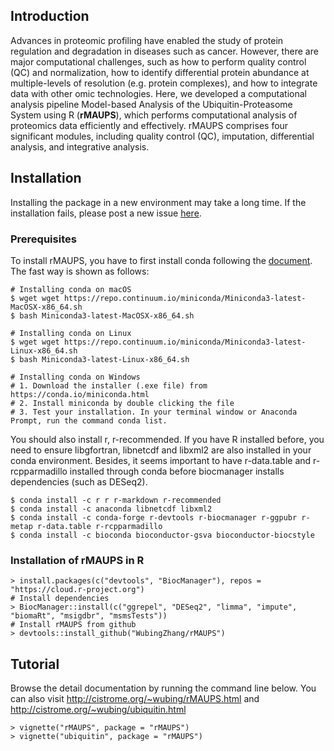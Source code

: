 ## Introduction

Advances in proteomic profiling have enabled the study of protein regulation and degradation in diseases such as cancer. However, there are major computational challenges, such as how to perform quality control (QC) and normalization, how to identify differential protein abundance at multiple-levels of resolution (e.g. protein complexes), and how to integrate data with other omic technologies. Here, we developed a computational analysis pipeline Model-based Analysis of the Ubiquitin-Proteasome System using R (**rMAUPS**), which performs computational analysis of proteomics data efficiently and effectively. rMAUPS comprises four significant modules, including quality control (QC), imputation, differential analysis, and integrative analysis.

## Installation
Installing the package in a new environment may take a long time. If the installation fails, please post a new issue [here](https://github.com/WubingZhang/rMAUPS/issues).

### Prerequisites
To install rMAUPS, you have to first install conda following the [document](https://docs.conda.io/projects/conda/en/latest/user-guide/install/macos.html#install-macos-silent).  The fast way is shown as follows:  

```
# Installing conda on macOS
$ wget wget https://repo.continuum.io/miniconda/Miniconda3-latest-MacOSX-x86_64.sh
$ bash Miniconda3-latest-MacOSX-x86_64.sh

# Installing conda on Linux
$ wget wget https://repo.continuum.io/miniconda/Miniconda3-latest-Linux-x86_64.sh
$ bash Miniconda3-latest-Linux-x86_64.sh

# Installing conda on Windows
# 1. Download the installer (.exe file) from https://conda.io/miniconda.html
# 2. Install miniconda by double clicking the file
# 3. Test your installation. In your terminal window or Anaconda Prompt, run the command conda list.
```

You should also install r, r-recommended. If you have R installed before, you need to ensure libgfortran, libnetcdf and libxml2 are also installed in your conda environment. Besides, it seems important to have r-data.table and r-rcpparmadillo installed through conda before biocmanager installs dependencies (such as DESeq2).
```
$ conda install -c r r r-markdown r-recommended
$ conda install -c anaconda libnetcdf libxml2
$ conda install -c conda-forge r-devtools r-biocmanager r-ggpubr r-metap r-data.table r-rcpparmadillo
$ conda install -c bioconda bioconductor-gsva bioconductor-biocstyle
```

### Installation of rMAUPS in R
```
> install.packages(c("devtools", "BiocManager"), repos = "https://cloud.r-project.org")
# Install dependencies
> BiocManager::install(c("ggrepel", "DESeq2", "limma", "impute", "biomaRt", "msigdbr", "msmsTests"))
# Install rMAUPS from github
> devtools::install_github("WubingZhang/rMAUPS")
```

## Tutorial
Browse the detail documentation by running the command line below.
You can also visit http://cistrome.org/~wubing/rMAUPS.html and http://cistrome.org/~wubing/ubiquitin.html
```
> vignette("rMAUPS", package = "rMAUPS")
> vignette("ubiquitin", package = "rMAUPS")
```

